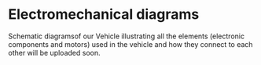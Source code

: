 Electromechanical diagrams
====

Schematic diagramsof our Vehicle  illustrating all the elements (electronic components and motors) used in the vehicle and how they connect to each other will be uploaded soon.
